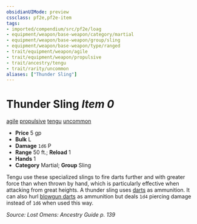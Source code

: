```yaml
---
obsidianUIMode: preview
cssclass: pf2e,pf2e-item
tags:
- imported/compendium/src/pf2e/loag
- equipment/weapon/base-weapon/category/martial
- equipment/weapon/base-weapon/group/sling
- equipment/weapon/base-weapon/type/ranged
- trait/equipment/weapon/agile
- trait/equipment/weapon/propulsive
- trait/ancestry/tengu
- trait/rarity/uncommon
aliases: ["Thunder Sling"]
---
```

# Thunder Sling *Item 0*  
[agile](agile.md)  [propulsive](propulsive.md)  [tengu](tengu-b1.md)  [uncommon](uncommon.md)  

- **Price** 5 gp
- **Bulk** L
- **Damage** `1d6` P
- **Range** 50 ft.; **Reload** 1
- **Hands** 1
- **Category** Martial; **Group** Sling 

Tengu use these specialized slings to fire darts further and with greater force than when thrown by hand, which is particularly effective when attacking from great heights. A thunder sling uses [darts](dart.md) as ammunition. It can also hurl [blowgun darts](blowgun-dart.md) as ammunition but deals `1d4` piercing damage instead of `1d6` when used this way.

*Source: Lost Omens: Ancestry Guide p. 139*